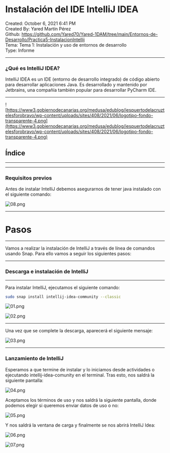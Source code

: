 

# Instalación del IDE IntelliJ IDEA

Created: October 6, 2021 6:41 PM  
Created By: Yared Martín Pérez  
Github: https://github.com/Yared70/Yared-1DAM/tree/main/Entornos-de-Desarrollo/Practica5-InstalacionIntellij  
Tema: Tema 1: Instalación y uso de entornos de desarrollo  
Type: Informe  

---

### ¿Qué es IntelliJ IDEA?

IntelliJ IDEA es un IDE (entorno de desarrollo integrado) de código  abierto para desarrollar aplicaciones Java. Es desarrollado y mantenido por Jetbrains, una compañía también popular para desarrollar PyCharm IDE.

---

![https://www3.gobiernodecanarias.org/medusa/edublog/iespuertodelacruztelesforobravo/wp-content/uploads/sites/408/2021/06/logotipo-fondo-transparente-4.png](https://www3.gobiernodecanarias.org/medusa/edublog/iespuertodelacruztelesforobravo/wp-content/uploads/sites/408/2021/06/logotipo-fondo-transparente-4.png)

## Índice

---

---

### Requisitos previos

Antes de instalar IntelliJ debemos asegurarnos de tener java instalado con el siguiente comando:

![08.png](Instalacio%CC%81n%20del%20IDE%20IntelliJ%20IDEA%207e4009a54693411095851831e88c24ef/08.png)

---

# Pasos

---

Vamos a realizar la instalación de IntelliJ a través de línea de comandos usando Snap. Para ello vamos a seguir los siguientes pasos:

---

### Descarga e instalación de IntelliJ

---

Para instalar IntelliJ, ejecutamos el siguiente comando:

```bash
sudo snap install intellij-idea-community --classic
```

![01.png](Instalacio%CC%81n%20del%20IDE%20IntelliJ%20IDEA%207e4009a54693411095851831e88c24ef/01.png)

![02.png](Instalacio%CC%81n%20del%20IDE%20IntelliJ%20IDEA%207e4009a54693411095851831e88c24ef/02.png)

---

Una vez que se complete la descarga, aparecerá el siguiente mensaje:

![03.png](Instalacio%CC%81n%20del%20IDE%20IntelliJ%20IDEA%207e4009a54693411095851831e88c24ef/03.png)

---

### Lanzamiento de IntelliJ

Esperamos a que termine de instalar y lo iniciamos desde actividades o ejecutando intellij-idea-comunity en el terminal. Tras esto, nos saldrá la siguiente pantalla:

![04.png](Instalacio%CC%81n%20del%20IDE%20IntelliJ%20IDEA%207e4009a54693411095851831e88c24ef/04.png)

Aceptamos los términos de uso y nos saldrá la siguiente pantalla, donde podemos elegir si queremos enviar datos de uso o no:

![05.png](Instalacio%CC%81n%20del%20IDE%20IntelliJ%20IDEA%207e4009a54693411095851831e88c24ef/05.png)

Y nos saldrá la ventana de carga y finalmente se nos abrirá IntelliJ Idea:

![06.png](Instalacio%CC%81n%20del%20IDE%20IntelliJ%20IDEA%207e4009a54693411095851831e88c24ef/06.png)

![07.png](Instalacio%CC%81n%20del%20IDE%20IntelliJ%20IDEA%207e4009a54693411095851831e88c24ef/07.png)
